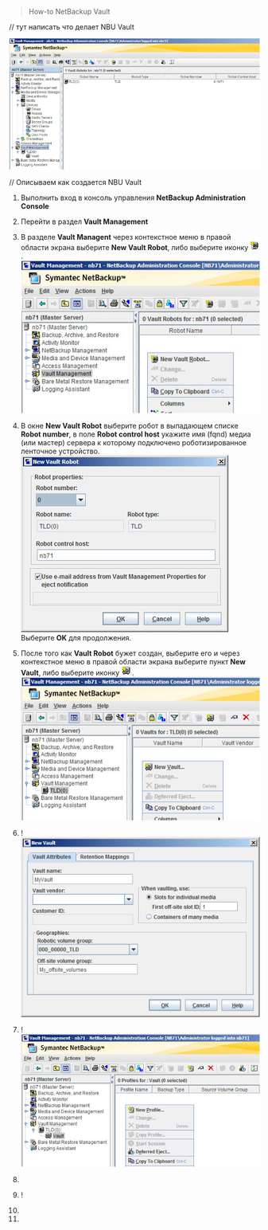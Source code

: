 > How-to NetBackup Vault

\/\/ тут написать что делает NBU Vault

![](/assets/Prom-VM-Win10.png)

\/\/ Описываем как создается NBU Vault

1. Выполнить вход в консоль управления **NetBackup Administration Console**
2. Перейти в раздел **Vault Management**
3. В разделе **Vault Managent** через контекстное меню в правой области экрана выберите **New Vault Robot**, либо выберите иконку ![](/assets/Prom-VM-Win10-2.png) .
  ![](/assets/Prom-VM-Win10-1.png)
4. В окне **New Vault Robot** выберите робот в выпадающем списке **Robot number**, в поле **Robot control host** укажите имя \(fqnd\) медиа \(или мастер\) сервера к которому подключено роботизированное ленточное устройство.
  ![](/assets/Prom-VM-Win10-3.png)
  Выберите **OK** для продолжения.
5. После того как **Vault Robot** бужет создан, выберите его и через контекстное меню в правой области экрана выберите пункт **New Vault**, либо выберите иконку ![](/assets/Prom-VM-Win10-8.png).
  ![](/assets/Prom-VM-Win10-5.png)
6. !
  ![](/assets/Prom-VM-Win10-6.png)
7. !
  ![](/assets/Prom-VM-Win10-7.png)
8. 
9. !

10. 
11. 

